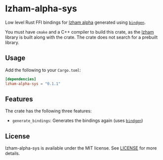 # lzham-alpha-sys

Low level Rust FFI bindings for [lzham alpha] generated using [`bindgen`].

You must have `cmake` and a C++ compiler to build this crate, as the [lzham] library is built along with the crate. The crate does not search for a prebuilt library.

## Usage

Add the following to your `Cargo.toml`:

```toml
[dependencies]
lzham-alpha-sys = "0.1.1"
```

## Features

The crate has the following three features:

- `generate_bindings`: Generates the bindings again (uses [`bindgen`])

[lzham alpha]: https://github.com/richgel999/lzham_alpha
[lzham]: https://github.com/richgel999/lzham_alpha
[`bindgen`]: https://github.com/rust-lang/rust-bindgen

## License

lzham-alpha-sys is available under the MIT license. See [LICENSE](LICENSE) for more details.
